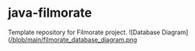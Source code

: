 # java-filmorate
Template repository for Filmorate project.
![Database Diagram]([/blob/main/filmorate_database_diagram.png](https://github.com/Ekaterina-Gavrilova16/java-filmorate/blob/main/filmorate_database_diagram.png)
